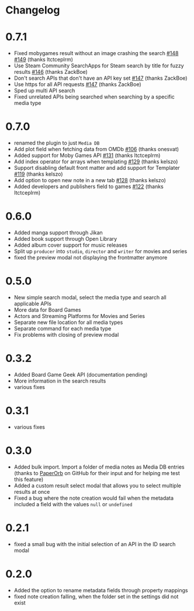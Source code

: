 # Changelog

# 0.7.1

-   Fixed mobygames result without an image crashing the search [#148](https://github.com/mProjectsCode/obsidian-media-db-plugin/issues/148) [#149](https://github.com/mProjectsCode/obsidian-media-db-plugin/pull/149) (thanks ltctceplrm)
-   Use Steam Community SearchApps for Steam search by title for fuzzy results [#146](https://github.com/mProjectsCode/obsidian-media-db-plugin/pull/146) (thanks ZackBoe)
-   Don't search APIs that don't have an API key set [#147](https://github.com/mProjectsCode/obsidian-media-db-plugin/pull/147) (thanks ZackBoe)
-   Use https for all API requests [#147](https://github.com/mProjectsCode/obsidian-media-db-plugin/pull/147) (thanks ZackBoe)
-   Sped up multi API search
-   Fixed unrelated APIs being searched when searching by a specific media type

# 0.7.0

-   renamed the plugin to just `Media DB`
-   Add plot field when fetching data from OMDb [#106](https://github.com/mProjectsCode/obsidian-media-db-plugin/pull/106) (thanks onesvat)
-   Added support for Moby Games API [#131](https://github.com/mProjectsCode/obsidian-media-db-plugin/pull/131) (thanks ltctceplrm)
-   Add index operator for arrays when templating [#129](https://github.com/mProjectsCode/obsidian-media-db-plugin/pull/129) (thanks kelszo)
-   Support disabling default front matter and add support for Templater [#119](https://github.com/mProjectsCode/obsidian-media-db-plugin/pull/119) (thanks kelszo)
-   Add option to open new note in a new tab [#128](https://github.com/mProjectsCode/obsidian-media-db-plugin/pull/128) (thanks kelszo)
-   Added developers and publishers field to games [#122](https://github.com/mProjectsCode/obsidian-media-db-plugin/pull/122) (thanks ltctceplrm)

# 0.6.0

-   Added manga support through Jikan
-   Added book support through Open Library
-   Added album cover support for music releases
-   Split up `producer` into `studio`, `director` and `writer` for movies and series
-   fixed the preview modal not displaying the frontmatter anymore

# 0.5.0

-   New simple search modal, select the media type and search all applicable APIs
-   More data for Board Games
-   Actors and Streaming Platforms for Movies and Series
-   Separate new file location for all media types
-   Separate command for each media type
-   Fix problems with closing of preview modal

# 0.3.2

-   Added Board Game Geek API (documentation pending)
-   More information in the search results
-   various fixes

# 0.3.1

-   various fixes

# 0.3.0

-   Added bulk import. Import a folder of media notes as Media DB entries (thanks to [PaperOrb](https://github.com/PaperOrb) on GitHub for their input and for helping me test this feature)
-   Added a custom result select modal that allows you to select multiple results at once
-   Fixed a bug where the note creation would fail when the metadata included a field with the values `null` or `undefined`

# 0.2.1

-   fixed a small bug with the initial selection of an API in the ID search modal

# 0.2.0

-   Added the option to rename metadata fields through property mappings
-   fixed note creation falling, when the folder set in the settings did not exist
